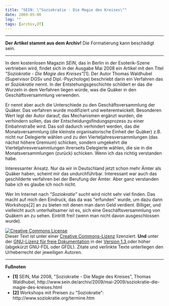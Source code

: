 ```yaml
---
title: "SEIN: \"Soziokratie - Die Magie des Kreises\""
date: 2009-05-06
log: ""
tags: [archiv,OT]
---
```

<hr><b>Der Artikel stammt aus dem Archiv!</b> Die Formatierung kann beschädigt sein.<hr>

In dem kostenlosen Magazin  <i>SEIN</i>, das in Berlin in der Esoterik-Szene vertrieben wird, findet sich in der Ausgabe Mai 2008 ein Artikel mit den Titel <cite>"Soziokratie - Die Magie des Kreises"</cite>[1]. Der Autor Thomas Waldhubel (Supervisor DGSv und Dipl.-Psychologe) beschriebt darin ein Verfahren das er <i>Soziokratie</i> nennt. In der Entstehungsgeschichte schildert er das die Wurzeln in dem Verfahren liegen würde, was die Quäker in den Geschäftsversammlung verwenden.
<!--break-->
Er nennt aber auch die Unterschiede zu den Geschäftsversammlung der Quäker. Das verfahren wurde modifiziert und weiterentwickelt. Besonderen Wert legt der Autor darauf, das Mechanismen ergänzt wurden, die verhindern sollen, das der Entscheidungsfindungsprozess zu einer Einbahnstraße wird. Das soll dadurch verhindert werden, das die Monatsversammlung (die kleinste organisatorische Einheit der Quäker) z.B. nicht nur Delegierte wählen und zu den Vierteljahresversammlungen (das nächst höhere Gremium) schicken, sondern umgekehrt die  Vierteljahresversammlungen ihrerseits Delegierte wählen, die sie in die Monatsversammlungen (zurück) schicken. Wenn ich das richtig verstanden habe.

Interessanter Ansatz. Nur da wir in Deutschland jetzt schon mehr Ämter als Quäker haben, scheint mir das undurchführbar. Interessant war auch das geschilderte verfahren bei der Berufung der Ämter. Aber ganz verstanden habe ich es glaube ich noch nicht. 

Wer Im Internet nach <i>"Soziokratie"</i> sucht wird nicht sehr viel finden. Das macht auf mich den Eindruck, das da was "erfunden" wurde, um dazu dann Workshops[2] an zu bieten mit denen man dann Geld verdient. Billiger, und vielleicht auch unterhaltsamer ist es, sich eine Geschäftsversammlung von Quäkern an zu sehen. Eintritt frei! (wenn man nicht davon ausgeschlossen wurde).

<a rel="license" href="http://creativecommons.org/licenses/by-sa/3.0/de/"><img alt="Creative Commons License" style="border-width:0" src="http://i.creativecommons.org/l/by-sa/3.0/de/88x31.png" /></a><br />Dieser <span xmlns:dc="http://purl.org/dc/elements/1.1/" href="http://purl.org/dc/dcmitype/Text" rel="dc:type">Text</span> ist unter einer <a rel="license" href="http://creativecommons.org/licenses/by-sa/3.0/de/">Creative Commons-Lizenz</a> lizenziert. <b>Und</b> unter der <a href="http://de.wikipedia.org/wiki/GFDL">GNU-Lizenz für freie Dokumentation</a> in der <a href="http://www.gnu.org/licenses/fdl-1.3.html">Version 1.3 </a> oder höher (abgekürzt GNU-FDL oder GFDL). Zitate und verlinkte Texte unterliegen den Urheberrecht der jeweiligen Autoren.

<hr>
<b>Fußnoten</b>
<ul>
<li><b>[1]</b>  SEIN, Mai 2008, "Soziokratie - Die Magie des Kreises", Thomas Waldhubel, http://www.sein.de/archiv/2009/mai-2009/soziokratie-die-magie-des-kreises.html</li>
<li><b>[2]</b>  Workshops mit Preisen zu "Soziokratie": 
http://www.soziokratie.org/termine.htm</li>
</ul>
